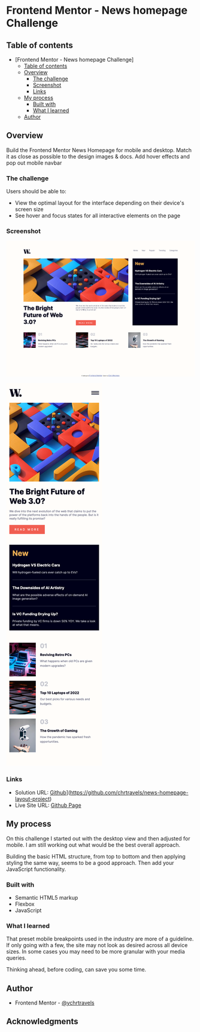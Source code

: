 # Frontend Mentor - News homepage Challenge

## Table of contents

- [Frontend Mentor - News homepage Challenge]
  - [Table of contents](#table-of-contents)
  - [Overview](#overview)
    - [The challenge](#the-challenge)
    - [Screenshot](#screenshot)
    - [Links](#links)
  - [My process](#my-process)
    - [Built with](#built-with)
    - [What I learned](#what-i-learned)
  - [Author](#author)


## Overview

Build the Frontend Mentor News Homepage for mobile and desktop. Match it as close as possible to the design images & docs.
Add hover effects and pop out mobile navbar
### The challenge

Users should be able to:

- View the optimal layout for the interface depending on their device's screen size
- See hover and focus states for all interactive elements on the page

### Screenshot

![Desktop](./assets/completed-screenshots/News-homepage-desktop.png)

![Mobile](./assets/completed-screenshots/News-homepage-mobile.png)

### Links

- Solution URL: [Github]([https://your-solution-url.com)](https://github.com/chrtravels/news-homepage-layout-project)
- Live Site URL: [Github Page](https://your-live-site-url.com)

## My process

On this challenge I started out with the desktop view and then adjusted for mobile. I am still working out what would be
the best overall approach.

Building the basic HTML structure, from top to bottom and then applying styling the same way, seems to be a good approach.
Then add your JavaScript functionality.
### Built with

- Semantic HTML5 markup
- Flexbox
- JavaScript


### What I learned

That preset mobile breakpoints used in the industry are more of a guideline. If only going with a few,
the site may not look as desired across all device sizes. In some cases you may need to be more granular
with your media queries.

Thinking ahead, before coding, can save you some time.


## Author

- Frontend Mentor - [@ychrtravels](https://www.frontendmentor.io/profile/chrtravels)

## Acknowledgments
